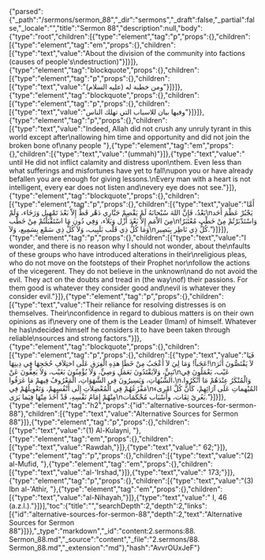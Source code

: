 {"parsed":{"_path":"/sermons/sermon_88","_dir":"sermons","_draft":false,"_partial":false,"_locale":"","title":"Sermon 88","description":null,"body":{"type":"root","children":[{"type":"element","tag":"p","props":{},"children":[{"type":"element","tag":"em","props":{},"children":[{"type":"text","value":"About the division of the community into factions (causes of people's\ndestruction)"}]}]},{"type":"element","tag":"blockquote","props":{},"children":[{"type":"element","tag":"p","props":{},"children":[{"type":"text","value":"ومن خطبة له (عليه السلام)"}]}]},{"type":"element","tag":"blockquote","props":{},"children":[{"type":"element","tag":"p","props":{},"children":[{"type":"text","value":"وفيها بيان للاسباب التي تهلك الناس"}]}]},{"type":"element","tag":"p","props":{},"children":[{"type":"text","value":"Indeed, Allah did not crush any unruly tyrant in this world except after\nallowing him time and opportunity and did not join the broken bone of\nany people "},{"type":"element","tag":"em","props":{},"children":[{"type":"text","value":"(ummah)"}]},{"type":"text","value":" until He did not inflict calamity and distress upon\nthem. Even less than what sufferings and misfortunes have yet to fall\nupon you or have already befallen you are enough for giving lessons.\nEvery man with a heart is not intelligent, every ear does not listen and\nevery eye does not see."}]},{"type":"element","tag":"blockquote","props":{},"children":[{"type":"element","tag":"p","props":{},"children":[{"type":"text","value":"أَمَّا بَعْدُ، فَإِنَّ اللهَ سُبْحانَهُ لَمْ يَقْصِمْ جَبَّارِي دَهْر قَطُّ إِلاّ بَعْدَ تَمْهِيل وَرَخَاء، وَلَمْ\nيَجْبُرْ عَظْمَ أَحَد مِنَ الاْمَمِ إِلاَّ بَعْدَ أَزْل وَبَلاَء، وَفِي دُونِ مَا اسْتَقْبَلْتُمْ مِنْ خَطْب\nوَاسْتَدْبَرْتُمْ مِنْ خَطْب مُعْتَبَرٌ! وَمَا كُلُّ ذِي قَلْب بَلَبِيب، وَلاَ كُلُّ ذِي سَمْع بِسَمِيع، وَلاَ\nكُلُّ ذِي نَاظِر بِبَصِير."}]}]},{"type":"element","tag":"p","props":{},"children":[{"type":"text","value":"I wonder, and there is no reason why I should not wonder, about the\nfaults of these groups who have introduced alterations in their\nreligious pleas, who do not move on the footsteps of their Prophet nor\nfollow the actions of the vicegerent. They do not believe in the unknown\nand do not avoid the evil. They act on the doubts and tread in (the way\nof) their passions. For them good is whatever they consider good and\nevil is whatever they consider evil."}]},{"type":"element","tag":"p","props":{},"children":[{"type":"text","value":"Their reliance for resolving distresses is on themselves. Their\nconfidence in regard to dubious matters is on their own opinions as if\nevery one of them is the Leader (Imam) of himself. Whatever he has\ndecided himself he considers it to have been taken through reliable\nsources and strong factors."}]},{"type":"element","tag":"blockquote","props":{},"children":[{"type":"element","tag":"p","props":{},"children":[{"type":"text","value":"فَيَا عَجَباً! وَمَا لِيَ لاَ أَعْجَبُ مِنْ خَطَإِ هذِهِ الْفِرَقِ عَلَى اختِلاَفِ حُجَجِهَا فِي دِينِهَا!\nلاَ يَقْتَصُّونَ أَثَرَ نَبِيٍّ، وَلاَيَقْتَدُونَ بَعَمَلِ وَصِيٍّ، وَلاَ يُؤْمِنُونَ بَغَيْب، وَلاَ يَعِفُّونَ عَنْ\nعَيْب، يَعْمَلُونَ فِي الشُّبُهَاتِ، وَيَسِيرُونَ فِي الشَّهَوَاتِ، الْمَعْرُوفُ فِيهمْ مَا عَرَفُوا،\nوَالْمُنْكَرُ عِنْدَهُمْ مَا أَنْكَرُوا، مَفْزَعُهُمْ فِي الْمُعْضِلاَتِ إِلَى أَنْفُسِهمْ، وَتَعْوِيلُهُمْ فِي\nالمُبْهماتِ عَلَى آرَائِهِمْ، كَأَنَّ كُلَّ امْرِىء مِنْهُمْ إِمَامُ نَفْسِهِ، قَدْ أَخَذَ مِنْهَا فِيَما يَرَى\nبَعُرىً ثِقَات، وأَسْبَاب مُحْكَمَات."}]}]},{"type":"element","tag":"h2","props":{"id":"alternative-sources-for-sermon-88"},"children":[{"type":"text","value":"Alternative Sources for Sermon 88"}]},{"type":"element","tag":"p","props":{},"children":[{"type":"text","value":"(1) Al-Kulayni, "},{"type":"element","tag":"em","props":{},"children":[{"type":"text","value":"Rawdah,"}]},{"type":"text","value":" 62;"}]},{"type":"element","tag":"p","props":{},"children":[{"type":"text","value":"(2) al-Mufid, "},{"type":"element","tag":"em","props":{},"children":[{"type":"text","value":"al-'Irshad,"}]},{"type":"text","value":" 173;"}]},{"type":"element","tag":"p","props":{},"children":[{"type":"text","value":"(3) Ibn al-'Athir, "},{"type":"element","tag":"em","props":{},"children":[{"type":"text","value":"al-Nihayah,"}]},{"type":"text","value":" I, 46 (a.z.l.)."}]}],"toc":{"title":"","searchDepth":2,"depth":2,"links":[{"id":"alternative-sources-for-sermon-88","depth":2,"text":"Alternative Sources for Sermon 88"}]}},"_type":"markdown","_id":"content:2.sermons:88. Sermon_88.md","_source":"content","_file":"2.sermons/88. Sermon_88.md","_extension":"md"},"hash":"AvvrOUxJeF"}